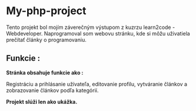 # My-php-project

Tento projekt bol mojím záverečným výstupom z kuzrzu learn2code - Webdeveloper.
Naprogramoval som webovu stránku, kde si môžu uživatiela prečítať články o programovaniu.

## Funkcie :

**Stránka obsahuje funkcie ako :**

Registráciu a prihlásanie užívateľa, editovanie profilu,
vytváranie článkov a zobrazovanie článkov podľa kategórií.

**Projekt slúži len ako ukážka.**



